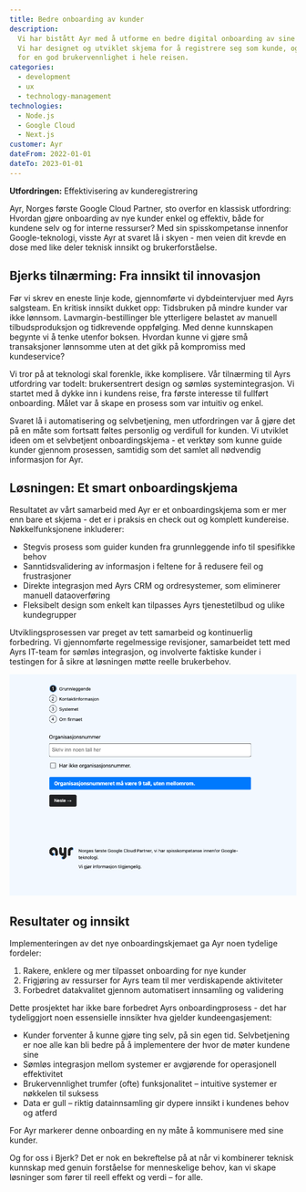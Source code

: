```yaml
---
title: Bedre onboarding av kunder
description:
  Vi har bistått Ayr med å utforme en bedre digital onboarding av sine kunder.
  Vi har designet og utviklet skjema for å registrere seg som kunde, og sørget
  for en god brukervennlighet i hele reisen.
categories:
  - development
  - ux
  - technology-management
technologies:
  - Node.js
  - Google Cloud
  - Next.js
customer: Ayr
dateFrom: 2022-01-01
dateTo: 2023-01-01
---
```


**Utfordringen:** Effektivisering av kunderegistrering

Ayr, Norges første Google Cloud Partner, sto overfor en klassisk utfordring:
Hvordan gjøre onboarding av nye kunder enkel og effektiv, både for kundene selv
og for interne ressurser? Med sin spisskompetanse innenfor Google-teknologi,
visste Ayr at svaret lå i skyen - men veien dit krevde en dose med like deler
teknisk innsikt og brukerforståelse.

## Bjerks tilnærming: Fra innsikt til innovasjon

Før vi skrev en eneste linje kode, gjennomførte vi dybdeintervjuer med Ayrs
salgsteam. En kritisk innsikt dukket opp: Tidsbruken på mindre kunder var ikke
lønnsom. Lavmargin-bestillinger ble ytterligere belastet av manuell
tilbudsproduksjon og tidkrevende oppfølging. Med denne kunnskapen begynte vi å
tenke utenfor boksen. Hvordan kunne vi gjøre små transaksjoner lønnsomme uten at
det gikk på kompromiss med kundeservice?

Vi tror på at teknologi skal forenkle, ikke komplisere. Vår tilnærming til Ayrs
utfordring var todelt: brukersentrert design og sømløs systemintegrasjon. Vi
startet med å dykke inn i kundens reise, fra første interesse til fullført
onboarding. Målet var å skape en prosess som var intuitiv og enkel.

Svaret lå i automatisering og selvbetjening, men utfordringen var å gjøre det på
en måte som fortsatt føltes personlig og verdifull for kunden. Vi utviklet ideen
om et selvbetjent onboardingskjema - et verktøy som kunne guide kunder gjennom
prosessen, samtidig som det samlet all nødvendig informasjon for Ayr.

## Løsningen: Et smart onboardingskjema

Resultatet av vårt samarbeid med Ayr er et onboardingskjema som er mer enn bare
et skjema - det er i praksis en check out og komplett kundereise.
Nøkkelfunksjonene inkluderer:

- Stegvis prosess som guider kunden fra grunnleggende info til spesifikke behov
- Sanntidsvalidering av informasjon i feltene for å redusere feil og
  frustrasjoner
- Direkte integrasjon med Ayrs CRM og ordresystemer, som eliminerer manuell
  dataoverføring
- Fleksibelt design som enkelt kan tilpasses Ayrs tjenestetilbud og ulike
  kundegrupper

Utviklingsprosessen var preget av tett samarbeid og kontinuerlig forbedring. Vi
gjennomførte regelmessige revisjoner, samarbeidet tett med Ayrs IT-team for
sømløs integrasjon, og involverte faktiske kunder i testingen for å sikre at
løsningen møtte reelle brukerbehov.

![AYR Onboarding app](./ayr-onboarding-screenshot.png)

## Resultater og innsikt

Implementeringen av det nye onboardingskjemaet ga Ayr noen tydelige fordeler:

1. Rakere, enklere og mer tilpasset onboarding for nye kunder
2. Frigjøring av ressurser for Ayrs team til mer verdiskapende aktiviteter
3. Forbedret datakvalitet gjennom automatisert innsamling og validering

Dette prosjektet har ikke bare forbedret Ayrs onboardingprosess - det har
tydeliggjort noen essensielle innsikter hva gjelder kundeengasjement:

- Kunder forventer å kunne gjøre ting selv, på sin egen tid. Selvbetjening er
  noe alle kan bli bedre på å implementere der hvor de møter kundene sine
- Sømløs integrasjon mellom systemer er avgjørende for operasjonell effektivitet
- Brukervennlighet trumfer (ofte) funksjonalitet – intuitive systemer er
  nøkkelen til suksess
- Data er gull – riktig datainnsamling gir dypere innsikt i kundenes behov og
  atferd

For Ayr markerer denne onboarding en ny måte å kommunisere med
sine kunder.

Og for oss i Bjerk? Det er nok en bekreftelse på at når vi kombinerer teknisk
kunnskap med genuin forståelse for menneskelige behov, kan vi skape løsninger
som fører til reell effekt og verdi – for alle.
